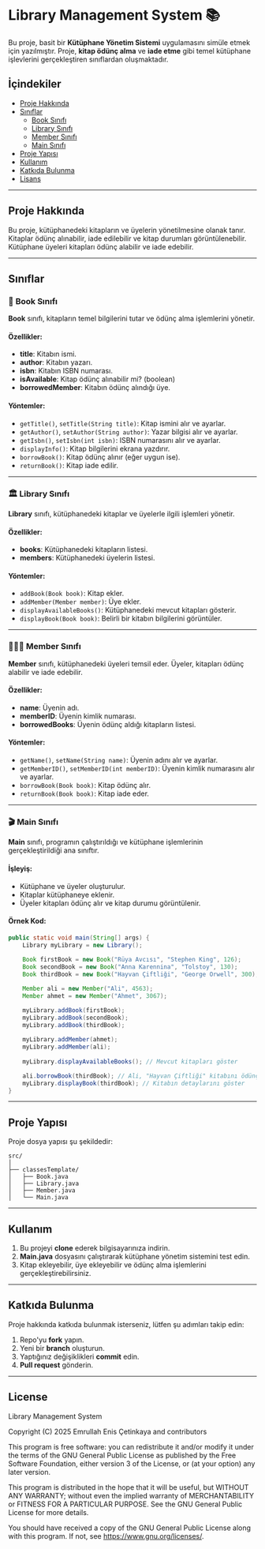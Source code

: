 # Library Management System 📚

Bu proje, basit bir **Kütüphane Yönetim Sistemi** uygulamasını simüle etmek için yazılmıştır. Proje, **kitap ödünç alma** ve **iade etme** gibi temel kütüphane işlevlerini gerçekleştiren sınıflardan oluşmaktadır.

## İçindekiler
- [Proje Hakkında](#proje-hakkında)
- [Sınıflar](#sınıflar)
  - [Book Sınıfı](#book-sınıfı)
  - [Library Sınıfı](#library-sınıfı)
  - [Member Sınıfı](#member-sınıfı)
  - [Main Sınıfı](#main-sınıfı)
- [Proje Yapısı](#proje-yapısı)
- [Kullanım](#kullanım)
- [Katkıda Bulunma](#katkıda-bulunma)
- [Lisans](#lisans)

---

## Proje Hakkında

Bu proje, kütüphanedeki kitapların ve üyelerin yönetilmesine olanak tanır. Kitaplar ödünç alınabilir, iade edilebilir ve kitap durumları görüntülenebilir. Kütüphane üyeleri kitapları ödünç alabilir ve iade edebilir.

---

## Sınıflar

### 📖 **Book Sınıfı**

**Book** sınıfı, kitapların temel bilgilerini tutar ve ödünç alma işlemlerini yönetir.

#### Özellikler:
- **title**: Kitabın ismi.
- **author**: Kitabın yazarı.
- **isbn**: Kitabın ISBN numarası.
- **isAvailable**: Kitap ödünç alınabilir mi? (boolean)
- **borrowedMember**: Kitabın ödünç alındığı üye.

#### Yöntemler:
- `getTitle()`, `setTitle(String title)`: Kitap ismini alır ve ayarlar.
- `getAuthor()`, `setAuthor(String author)`: Yazar bilgisi alır ve ayarlar.
- `getIsbn()`, `setIsbn(int isbn)`: ISBN numarasını alır ve ayarlar.
- `displayInfo()`: Kitap bilgilerini ekrana yazdırır.
- `borrowBook()`: Kitap ödünç alınır (eğer uygun ise).
- `returnBook()`: Kitap iade edilir.

---

### 🏛 **Library Sınıfı**

**Library** sınıfı, kütüphanedeki kitaplar ve üyelerle ilgili işlemleri yönetir.

#### Özellikler:
- **books**: Kütüphanedeki kitapların listesi.
- **members**: Kütüphanedeki üyelerin listesi.

#### Yöntemler:
- `addBook(Book book)`: Kitap ekler.
- `addMember(Member member)`: Üye ekler.
- `displayAvailableBooks()`: Kütüphanedeki mevcut kitapları gösterir.
- `displayBook(Book book)`: Belirli bir kitabın bilgilerini görüntüler.

---

### 🧑‍🤝‍🧑 **Member Sınıfı**

**Member** sınıfı, kütüphanedeki üyeleri temsil eder. Üyeler, kitapları ödünç alabilir ve iade edebilir.

#### Özellikler:
- **name**: Üyenin adı.
- **memberID**: Üyenin kimlik numarası.
- **borrowedBooks**: Üyenin ödünç aldığı kitapların listesi.

#### Yöntemler:
- `getName()`, `setName(String name)`: Üyenin adını alır ve ayarlar.
- `getMemberID()`, `setMemberID(int memberID)`: Üyenin kimlik numarasını alır ve ayarlar.
- `borrowBook(Book book)`: Kitap ödünç alır.
- `returnBook(Book book)`: Kitap iade eder.

---

### 🎬 **Main Sınıfı**

**Main** sınıfı, programın çalıştırıldığı ve kütüphane işlemlerinin gerçekleştirildiği ana sınıftır.

#### İşleyiş:
- Kütüphane ve üyeler oluşturulur.
- Kitaplar kütüphaneye eklenir.
- Üyeler kitapları ödünç alır ve kitap durumu görüntülenir.

#### Örnek Kod:
```java
public static void main(String[] args) {
    Library myLibrary = new Library();
    
    Book firstBook = new Book("Rüya Avcısı", "Stephen King", 126);
    Book secondBook = new Book("Anna Karennina", "Tolstoy", 130);
    Book thirdBook = new Book("Hayvan Çiftliği", "George Orwell", 300);

    Member ali = new Member("Ali", 4563);
    Member ahmet = new Member("Ahmet", 3067);

    myLibrary.addBook(firstBook);
    myLibrary.addBook(secondBook);
    myLibrary.addBook(thirdBook);
    
    myLibrary.addMember(ahmet);
    myLibrary.addMember(ali);
    
    myLibrary.displayAvailableBooks(); // Mevcut kitapları göster

    ali.borrowBook(thirdBook); // Ali, "Hayvan Çiftliği" kitabını ödünç alır
    myLibrary.displayBook(thirdBook); // Kitabın detaylarını göster
}
```

---

## Proje Yapısı

Proje dosya yapısı şu şekildedir:

```
src/
│
├── classesTemplate/
│   ├── Book.java
│   ├── Library.java
│   ├── Member.java
│   └── Main.java
```

---

## Kullanım

1. Bu projeyi **clone** ederek bilgisayarınıza indirin.
2. **Main.java** dosyasını çalıştırarak kütüphane yönetim sistemini test edin.
3. Kitap ekleyebilir, üye ekleyebilir ve ödünç alma işlemlerini gerçekleştirebilirsiniz.

---

## Katkıda Bulunma

Proje hakkında katkıda bulunmak isterseniz, lütfen şu adımları takip edin:

1. Repo'yu **fork** yapın.
2. Yeni bir **branch** oluşturun.
3. Yaptığınız değişiklikleri **commit** edin.
4. **Pull request** gönderin.

---

## License

Library Management System

Copyright (C) 2025 Emrullah Enis Çetinkaya and contributors

This program is free software: you can redistribute it and/or modify
it under the terms of the GNU General Public License as published by
the Free Software Foundation, either version 3 of the License, or
(at your option) any later version.

This program is distributed in the hope that it will be useful,
but WITHOUT ANY WARRANTY; without even the implied warranty of
MERCHANTABILITY or FITNESS FOR A PARTICULAR PURPOSE.  See the
GNU General Public License for more details.

You should have received a copy of the GNU General Public License
along with this program.  If not, see <https://www.gnu.org/licenses/>.
